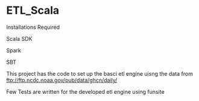# ETL_Scala

Installations Required

Scala SDK

Spark

SBT


This project has the code to set up the basci etl engine uisng the data from ftp://ftp.ncdc.noaa.gov/pub/data/ghcn/daily/

Few Tests are written for the developed etl engine using funsite



